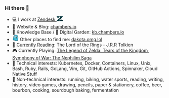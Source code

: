 ### Hi there 🤙

- 💻 I work at [Zendesk <img src=assets/zendesk-solo-z-logo.png width=20px>](https://github.com/zendesk)
- 💬 Website & Blog: [chambers.io]
- 🧠 Knowledge Base / 🌱 Digital Garden: [kb.chambers.io]
- <img src=assets/omg-dot-lol-favicon.png width=20px> Other places to find me: [dakota.omg.lol]
- 📖 [Currently Reading]: The Lord of the Rings - J.R.R Tolkien
- 🎮 Currently Playing: [The Legend of Zelda: Tears of the Kingdom], [Symphony of War: The Nephilim Saga]
- 🐳 Technical interests: Kubernetes, Docker, Containers, Linux, Unix, Bash, Ruby, Rails, GoLang, Vim, Git, GitHub Actions, Spinnaker, Cloud Native Stuff
- 🍞 Non-technical interests: running, biking, water sports, reading, writing, history, video games, drawing, pencils, paper & stationery, coffee, beer, bourbon, cooking, sourdough baking, fermentation
  
[chambers.io]:https://chambers.io
[kb.chambers.io]:https://kb.chambers.io
[dakota.omg.lol]:https://dakota.omg.lol/
[Currently Reading]:https://www.goodreads.com/user/show/44353038-dakota-chambers
[Symphony of War: The Nephilim Saga]:https://store.steampowered.com/app/1488200/Symphony_of_War_The_Nephilim_Saga/
[The Legend of Zelda: Tears of the Kingdom]:https://www.zelda.com/tears-of-the-kingdom/
